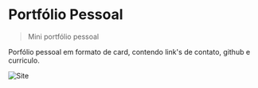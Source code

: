 # Portfólio Pessoal

> Mini portfólio pessoal

Porfólio pessoal em formato de card, contendo link's de contato, github e curriculo.

![Site](https://user-images.githubusercontent.com/34796184/153083425-a1ea602b-d18c-4dec-9cb3-27d24450f19e.png)
